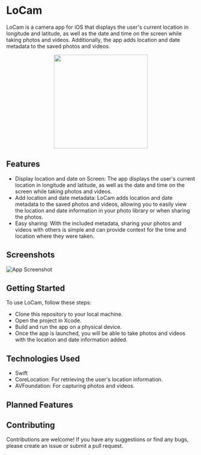 # LoCam

LoCam is a camera app for iOS that displays the user's current location in longitude and latitude, as well as the date and time on the screen while taking photos and videos. Additionally, the app adds location and date metadata to the saved photos and videos.

<p align="center">
    <img src="https://github.com/graygoos/LoCam/assets/52054174/38558512-0bf3-405b-8f8a-95c62374aa4f" width="250" height="250">
</p>

## Features

* Display location and date on Screen: The app displays the user's current location in longitude and latitude, as well as the date and time on the screen while taking photos and videos.  
* Add location and date metadata: LoCam adds location and date metadata to the saved photos and videos, allowing you to easily view the location and date information in your photo library or when sharing the photos.    
* Easy sharing: With the included metadata, sharing your photos and videos with others is simple and can provide context for the time and location where they were taken.

## Screenshots

![App Screenshot](https://via.placeholder.com/468x300?text=App+Screenshot+Here)

## Getting Started

To use LoCam, follow these steps:

* Clone this repository to your local machine.
* Open the project in Xcode.
* Build and run the app on a physical device.
* Once the app is launched, you will be able to take photos and videos with the location and date information added.

## Technologies Used

* Swift  
* CoreLocation: For retrieving the user's location information.  
* AVFoundation: For capturing photos and videos.

## Planned Features

## Contributing

Contributions are welcome! If you have any suggestions or find any bugs, please create an issue or submit a pull request.
